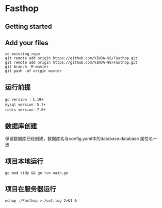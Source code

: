 # Fasthop


## Getting started

## Add your files

```
cd existing_repo
git remote add origin https://github.com/VINDA-98/Fasthop.git
git remote add origin https://github.com/VINDA-98/Fasthop.git
git branch -M master
git push -uf origin master
```


## 运行前提
```
go version ：1.19+
mysql version：5.7+
redis version：7.0+
```

## 数据库创建
保证数据库已经创建，数据库名与config.yaml中的database.database 属性名一致


## 项目本地运行
```
go mod tidy && go run main.go
```

## 项目在服务器运行
```
nohup ./Fasthop >./out.log 2>&1 &
```